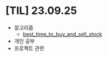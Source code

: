 # [TIL] 23.09.25

* 알고리즘
  * [best_time_to_buy_and_sell_stock](../java_algorithm/leetcode/src/best_time_to_buy_and_sell_stock/Solution.java)
* 개인 공부
* 프로젝트 관련
  


  
